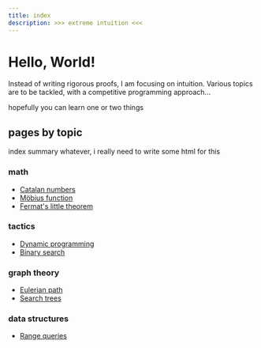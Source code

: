 ```yaml
---
title: index
description: >>> extreme intuition <<<
---
```


# Hello, World!

Instead of writing rigorous proofs,
I am focusing on intuition.
Various topics are to be tackled,
with a competitive programming approach...

hopefully you can learn one or two things

## pages by topic
index summary whatever, i really need to write some html for this

### math
- [Catalan numbers](/math/catalan.md)
- [Möbius function](/math/mobius.md)
- [Fermat's little theorem](/math/fermat.md)

### tactics
- [Dynamic programming](/tactics/dp.md)
- [Binary search](/tactics/binsearch.md)

### graph theory
- [Eulerian path](/gt/eupath.md)
- [Search trees](/gt/search_trees.md)

### data structures
- [Range queries](/ds/rq.md)

